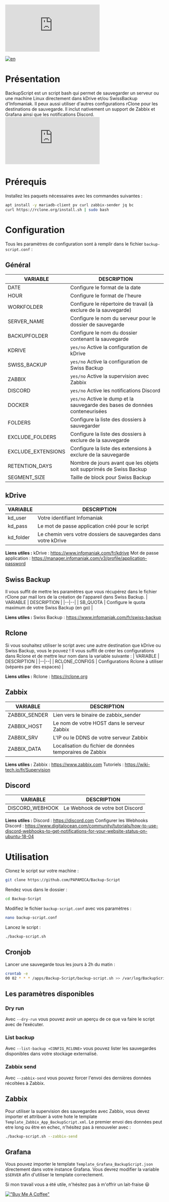 
![Backup Script](https://send.papamica.fr/f.php?h=3Ms9ymej&p=1)

[![en](https://img.shields.io/badge/lang-en-red.svg)](https://github.com/PAPAMICA/Backup-Script/blob/master/README.md)

# Présentation
BackupScript est un script bash qui permet de sauvegarder un serveur ou une machine Linux directement dans kDrive et/ou SwissBackup d'Infomaniak. Il peux aussi utiliser d'autres configurations rClone pour les destinations de sauvegarde.
Il inclut nativement un support de  Zabbix et Grafana ainsi que les notifications Discord.
![Dashboard Grafana](https://send.papamica.fr/f.php?h=0eBOcqx2&p=1)

# Prérequis
Installez les paquets nécessaires avec les commandes suivantes : 
```sh
apt install -y mariadb-client pv curl zabbix-sender jq bc
curl https://rclone.org/install.sh | sudo bash
```
# Configuration
Tous les paramètres de configuration sont à remplir dans le fichier `backup-script.conf` :

## Général
| VARIABLE | DESCRIPTION |
|--|--|
| DATE | Configure le format de la date |
| HOUR | Configure le format de l'heure |
| WORKFOLDER | Configure le répertoire de travail (à exclure de la sauvegarde) |
| SERVER_NAME | Configure le nom du serveur pour le dossier de sauvegarde |
| BACKUPFOLDER | Configure le nom du dossier contenant la sauvegarde |
| KDRIVE | `yes/no` Active la configuration de kDrive |
| SWISS_BACKUP | `yes/no` Active la configuration de Swiss Backup |
| ZABBIX | `yes/no` Active la supervision avec Zabbix |
| DISCORD |  `yes/no` Active les notifications Discord |
| DOCKER | `yes/no` Active le dump et la sauvegarde des bases de données conteneurisées |
| FOLDERS | Configure la liste des dossiers à sauvegarder |
| EXCLUDE_FOLDERS | Configure la liste des dossiers à exclure de la sauvegarde |
| EXCLUDE_EXTENSIONS | Configure la liste des extensions à exclure de la sauvegarde |
| RETENTION_DAYS | Nombre de jours avant que les objets soit supprimés de Swiss Backup |
| SEGMENT_SIZE | Taille de block pour Swiss Backup |

## kDrive
| VARIABLE | DESCRIPTION |
|--|--|
| kd_user | Votre identifiant Infomaniak |
| kd_pass | Le mot de passe application créé pour le script |
| kd_folder | Le chemin vers votre dossiers de sauvegardes dans votre kDrive |

**Liens utiles :**
kDrive : https://www.infomaniak.com/fr/kdrive
Mot de passe application : https://manager.infomaniak.com/v3/profile/application-password

## Swiss Backup
Il vous suffit de mettre les paramètres que vous récupérez dans le fichier rClone par mail lors de la création de l'appareil dans Swiss Backup.
| VARIABLE | DESCRIPTION |
|--|--|
| SB_QUOTA | Configure le quota maximum de votre Swiss Backup (en go) |

**Liens utiles :**
Swiss Backup : https://www.infomaniak.com/fr/swiss-backup

## Rclone
Si vous souhaitez utiliser le script avec une autre destination que kDrive ou Swiss Backup, vous le pouvez ! Il vous suffit de créer les configurations dans Rclone et de mettre leur nom dans la variable suivante :
| VARIABLE | DESCRIPTION |
|--|--|
| RCLONE_CONFIGS | Configurations Rclone à utiliser (séparés par des espaces) |

**Liens utiles :**
Rclone : https://rclone.org

## Zabbix
| VARIABLE | DESCRIPTION |
|--|--|
| ZABBIX_SENDER | Lien vers le binaire de zabbix_sender |
| ZABBIX_HOST | Le nom de votre HOST dans le serveur Zabbix |
| ZABBIX_SRV | L'IP ou le DDNS de votre serveur Zabbix |
| ZABBIX_DATA | Localisation du fichier de données temporaires de Zabbix |

**Liens utiles :**
Zabbix : https://www.zabbix.com
Tutoriels : https://wiki-tech.io/fr/Supervision

## Discord
| VARIABLE | DESCRIPTION |
|--|--|
| DISCORD_WEBHOOK | Le Webhook de votre bot Discord |

**Liens utiles :**
Discord : https://discord.com
Configurer les Webhooks Discord : https://www.digitalocean.com/community/tutorials/how-to-use-discord-webhooks-to-get-notifications-for-your-website-status-on-ubuntu-18-04

# Utilisation
Clonez le script sur votre machine : 
```sh
git clone https://github.com/PAPAMICA/Backup-Script
```
Rendez vous dans le dossier :
```sh
cd Backup-Script
```
Modifiez le fichier `backup-script.conf` avec vos paramètres :
```sh
nano backup-script.conf
```
Lancez le script :
```sh
./backup-script.sh
```

## Cronjob
Lancer une sauvegarde tous les jours à 2h du matin :
```sh
crontab -e
00 02 * * * /apps/Backup-Script/backup-script.sh >> /var/log/BackupScript.log
```

## Les paramètres disponibles
### Dry run
Avec `--dry-run` vous pouvez avoir un aperçu de ce que va faire le script avec de l’exécuter.
### List backup
Avec `--list-backup <CONFIG_RCLONE>` vous pouvez lister les sauvegardes disponibles dans votre stockage externalisé.
### Zabbix send
Avec `--zabbix-send` vous pouvez forcer l'envoi des dernières données récoltées à Zabbix.

## Zabbix
Pour utiliser la supervision des sauvegardes avec Zabbix, vous devez importer et attribuer à votre hote le template `Template_Zabbix_App_BackupScript.xml`.
Le premier envoi des données peut etre long ou être en echec, n'hésitez pas à renouveler avec :
```sh
./backup-script.sh --zabbix-send
```
## Grafana
Vous pouvez importer le template `Template_Grafana_BackupScript.json` directement dans votre instance Grafana. 
Vous devrez modifier la variable `$SERVER` afin d'utiliser le template correctement.


Si mon travail vous a été utile, n'hésitez pas à m'offrir un lait-fraise 😃

[!["Buy Me A Coffee"](https://www.buymeacoffee.com/assets/img/custom_images/orange_img.png)](https://www.buymeacoffee.com/PAPAMICA)
